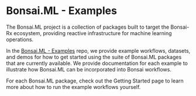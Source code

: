 # Bonsai.ML - Examples

The Bonsai.ML project is a collection of packages built to target the Bonsai-Rx ecosystem, providing reactive infrastructure for machine learning operations.

In the [Bonsai.ML - Examples](https://github.com/ncguilbeault/machinelearning-examples) repo, we provide example workflows, datasets, and demos for how to get started using the suite of Bonsai.ML packages that are currently available. We provide documentation for each example to illustrate how Bonsai.ML can be incorporated into Bonsai workflows.

For each Bonsai.ML package, check out the Getting Started page to learn more about how to run the example workflows yourself.
